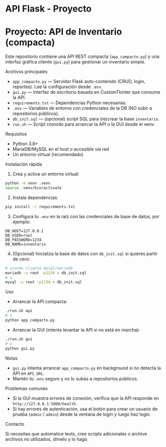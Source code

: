 # API Flask - Proyecto
# Proyecto: API de Inventario (compacta)

Este repositorio contiene una API REST compacta (`app_compacto.py`) y una interfaz gráfica cliente (`gui.py`) para gestionar un inventario simple.

Archivos principales

- `app_compacto.py` — Servidor Flask auto-contenido (CRUD, login, reportes). Lee la configuración desde `.env`.
- `gui.py` — Interfaz de escritorio basada en CustomTkinter que consume la API.
- `requirements.txt` — Dependencias Python necesarias.
- `.env` — Variables de entorno con credenciales de la DB (NO subir a repositorios públicos).
- `db_init.sql` — (opcional) script SQL para (re)crear la base `inventario`.
- `run.sh` — Script cómodo para arrancar la API o la GUI desde el venv.

Requisitos

- Python 3.8+
- MariaDB/MySQL en el host o accesible vía red
- Un entorno virtual (recomendado)

Instalación rápida

1. Crea y activa un entorno virtual:

```bash
python -m venv .venv
source .venv/bin/activate
```

2. Instala dependencias:

```bash
pip install -r requirements.txt
```

3. Configura tu `.env` en la raíz con las credenciales de base de datos, por ejemplo:

```
DB_HOST=127.0.0.1
DB_USER=root
DB_PASSWORD=1234
DB_NAME=inventario
```

4. (Opcional) Inicializa la base de datos con `db_init.sql` si quieres partir de cero:

```bash
# usando cliente mysql/mariadb
mariadb -u root -p1234 < db_init.sql
# o
mysql -u root -p1234 < db_init.sql
```

Uso

- Arrancar la API compacta:

```bash
./run.sh api
# o
python app_compacto.py
```

- Arrancar la GUI (intenta levantar la API si no está en marcha):

```bash
./run.sh gui
# o
python gui.py
```

Notas

- `gui.py` intenta arrancar `app_compacto.py` en background si no detecta la API en `API_URL`.
- Mantén tu `.env` seguro y no lo subas a repositorios públicos.

Problemas comunes

- Si la GUI muestra errores de conexión, verifica que la API responde en `http://127.0.0.1:5000/health`.
- Si hay errores de autenticación, usa el botón para crear un usuario de prueba (`admin` / `admin`) desde la ventana de login y luego haz login.

Contacto

Si necesitas que automatice tests, cree scripts adicionales o archive archivos no utilizados, dímelo y lo hago.

